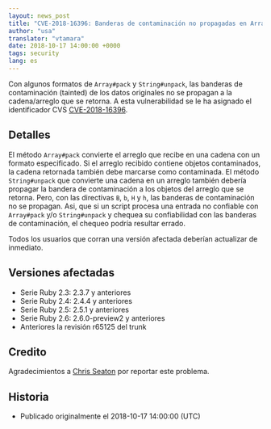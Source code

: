 ```yaml
---
layout: news_post
title: "CVE-2018-16396: Banderas de contaminación no propagadas en Array#pack y String#unpack con algunas directivas"
author: "usa"
translator: "vtamara"
date: 2018-10-17 14:00:00 +0000
tags: security
lang: es
---
```


Con algunos formatos de `Array#pack` y `String#unpack`, las banderas de
contaminación (tainted) de los datos originales no se propagan a la
cadena/arreglo que se retorna.
A esta vulnerabilidad se le ha asignado el identificador CVS
[CVE-2018-16396](http://cve.mitre.org/cgi-bin/cvename.cgi?name=CVE-2018-16396).

## Detalles

El método `Array#pack` convierte el arreglo que recibe en una cadena
con un formato especificado.  Si el arreglo recibido contiene objetos
contaminados, la cadena retornada también debe marcarse como
contaminada.
El método `String#unpack` que convierte una cadena en un arreglo
también debería propagar la bandera de contaminación a los objetos
del arreglo que se retorna.
Pero, con las directivas `B`, `b`, `H` y `h`, las banderas
de contaminación no se propagan.
Asi, que si un script procesa una entrada no confiable con `Array#pack`
y/o `String#unpack` y chequea su confiabilidad con las banderas de
contaminación, el chequeo podría resultar errado.

Todos los usuarios que corran una versión afectada deberían actualizar
de inmediato.

## Versiones afectadas

* Serie Ruby 2.3: 2.3.7 y anteriores
* Serie Ruby 2.4: 2.4.4 y anteriores
* Serie Ruby 2.5: 2.5.1 y anteriores
* Serie Ruby 2.6: 2.6.0-preview2 y anteriores
* Anteriores la revisión r65125 del trunk

## Credito

Agradecimientos a [Chris Seaton](https://hackerone.com/chrisseaton)
por reportar este problema.

## Historia

* Publicado originalmente el 2018-10-17 14:00:00 (UTC)
